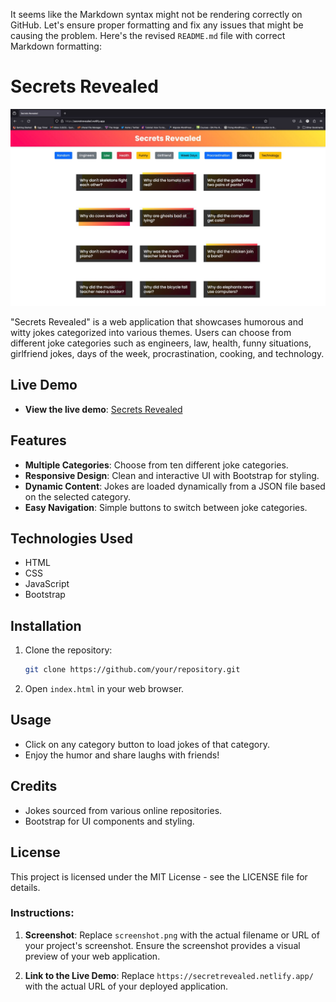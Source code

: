 It seems like the Markdown syntax might not be rendering correctly on GitHub. Let's ensure proper formatting and fix any issues that might be causing the problem. Here's the revised `README.md` file with correct Markdown formatting:

# Secrets Revealed

![Screenshot](demo.jpeg)

"Secrets Revealed" is a web application that showcases humorous and witty jokes categorized into various themes. Users can choose from different joke categories such as engineers, law, health, funny situations, girlfriend jokes, days of the week, procrastination, cooking, and technology.

## Live Demo

- **View the live demo**: [Secrets Revealed](https://secretrevealed.netlify.app/)

## Features

- **Multiple Categories**: Choose from ten different joke categories.
- **Responsive Design**: Clean and interactive UI with Bootstrap for styling.
- **Dynamic Content**: Jokes are loaded dynamically from a JSON file based on the selected category.
- **Easy Navigation**: Simple buttons to switch between joke categories.

## Technologies Used

- HTML
- CSS
- JavaScript
- Bootstrap

## Installation

1. Clone the repository:
   ```bash
   git clone https://github.com/your/repository.git
   ```
2. Open `index.html` in your web browser.

## Usage

- Click on any category button to load jokes of that category.
- Enjoy the humor and share laughs with friends!

## Credits

- Jokes sourced from various online repositories.
- Bootstrap for UI components and styling.

## License

This project is licensed under the MIT License - see the LICENSE file for details.

### Instructions:

1. **Screenshot**: Replace `screenshot.png` with the actual filename or URL of your project's screenshot. Ensure the screenshot provides a visual preview of your web application.
   
2. **Link to the Live Demo**: Replace `https://secretrevealed.netlify.app/` with the actual URL of your deployed application.
